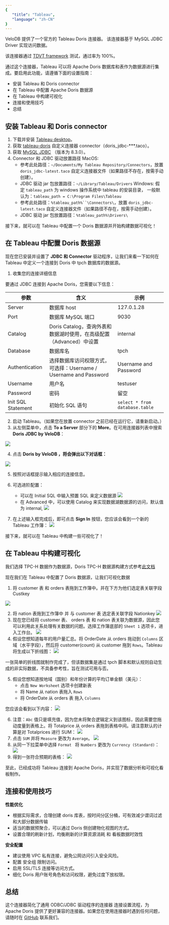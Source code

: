 ```yaml
---
{
   "title": "Tableau",
   "language": "zh-CN"
}
---
```


VeloDB 提供了一个官方的 Tableau Doris 连接器。 该连接器基于 MySQL JDBC Driver 实现访问数据。

该连接器通过 [TDVT framework](https://tableau.github.io/connector-plugin-sdk/docs/tdvt) 测试，通过率为 100%。

通过这个连接器，Tableau 可以将 Apache Doris 数据库和表作为数据源进行集成。要启用此功能，请遵循下面的设置指南：

- 安装 Tableau 和 Doris connector
- 在 Tableau 中配置 Apache Doris 数据源
- 在 Tableau 中构建可视化
- 连接和使用技巧
- 总结

## 安装 Tableau 和 Doris connector


1. 下载并安装 [Tableau desktop](https://www.tableau.com/products/desktop/download)。
2. 获取 [tableau-doris](https://velodb-bi-connector-1316291683.cos.ap-hongkong.myqcloud.com/Tableau/latest/doris_jdbc-latest.taco) 自定义连接器 connector（doris_jdbc-***.taco）。
3. 获取 [MySQL JDBC](https://velodb-bi-connector-1316291683.cos.ap-hongkong.myqcloud.com/Tableau/latest/mysql-connector-j-8.3.0.jar) （版本为 8.3.0）。
4. Connector 和 JDBC 驱动放置路径
   MacOS:
    - 参考此处路径：`~/Documents/My Tableau Repository/Connectors`，放置 `doris_jdbc-latest.taco` 自定义连接器文件（如果路径不存在，按需手动创建）。
    - JDBC 驱动 jar 包放置路径：`~/Library/Tableau/Drivers`
      Windows:
      假定 `tableau_path` 为 windows 操作系统中 tableau 的安装目录，
      一般默认为：`tableau_path = C:\Program Files\Tableau`
    - 参考此处路径：`%tableau_path%``\Connectors\`，放置 `doris_jdbc-latest.taco` 自定义连接器文件（如果路径不存在，按需手动创建）。
    - JDBC 驱动 jar 包放置路径：`%tableau_path%\Drivers\`

接下来，就可以在 Tableau 中配置一个 Doris 数据源并开始构建数据可视化！

## 在 Tableau 中配置 Doris 数据源


现在您已安装并设置了 **JDBC 和 Connector** 驱动程序，让我们来看一下如何在 Tableau 中定义一个连接到 Doris 中 tpch 数据库的数据源。

1. 收集您的连接详细信息

要通过 JDBC 连接到 Apache Doris，您需要以下信息：

| 参数                 | 含义                                                                 | 示例                          |
| -------------------- | -------------------------------------------------------------------- | ----------------------------- |
| Server               | 数据库 host                                                           | 127.0.1.28                    |
| Port                 | 数据库 MySQL 端口                                                     | 9030                          |
| Catalog              | Doris Catalog，查询外表和数据湖时使用，在高级配置（Advanced）中设置 | internal                      |
| Database             | 数据库名                                                               | tpch                          |
| Authentication       | 选择数据库访问权限方式，可选择：Username / Username and Password     | Username and Password         |
| Username             | 用户名                                                                 | testuser                      |
| Password             | 密码                                                                   | 留空                           |
| Init SQL Statement   | 初始化 SQL 语句                                                         | `select * from database.table` |


2. 启动 Tableau。（如果您在放置 connector 之前已经在运行它，请重新启动。）
3. 从左侧菜单中，点击 **To a Server** 部分下的 **More**。在可用连接器列表中搜索 **Doris JDBC by VeloDB**：

![](/images/ecomsystem/tableau/p01.png)

4. 点击 **Doris by VeloDB ，将会弹出以下对话框：**

![](/images/ecomsystem/tableau/p02.png)

5. 按照对话框提示输入相应的连接信息。
6. 可选进阶配置：

   - 可以在 Initial SQL 中输入预置 SQL 来定义数据源
       ![](/images/ecomsystem/tableau/p03.png)
   - 在 Advanced 中，可以使用 Catalog 来实现数据湖数据源的访问，默认值为 internal,
       ![](/images/ecomsystem/tableau/p04.png)
7. 在上述输入框完成后，即可点击 **Sign In** 按钮，您应该会看到一个新的 Tableau 工作簿：
   ![](/images/ecomsystem/tableau/p05.png)

接下来，就可以在 Tableau 中构建一些可视化了！

## 在 Tableau 中构建可视化

我们选择 TPC-H 数据作为数据源，Doris TPC-H 数据源构建方式参考[此文档](../../benchmark/tpch.md)

现在我们在 Tableau 中配置了 Doris 数据源，让我们可视化数据

1. 将 customer 表 和 orders 表拖到工作簿中。并在下方为他们选定表关联字段 Custkey

![](/images/ecomsystem/tableau/p06.png)

2. 将 nation 表拖到工作簿中 并 与 customer 表 选定表关联字段 Nationkey
   ![](/images/ecomsystem/tableau/p07.png)
3. 现在您已经将 customer 表、 orders 表 和 nation 表关联为数据源，因此您可以利用此关系处理有关数据的问题。选择工作簿底部的 `Sheet 1` 选项卡，进入工作台。
   ![](/images/ecomsystem/tableau/p08.png)
4. 假设您想知道每年的用户量汇总。将 OrderDate 从 orders 拖动到 `Columns` 区域（水平字段），然后将 customer(count) 从 customer 拖到 `Rows`。Tableau 将生成以下折线图：
   ![](/images/ecomsystem/tableau/p09.png)

一张简单的折线图就制作完成了，但该数据集是通过 tpch 脚本和默认规则自动生成的非实际数据，不具备参考性，旨在测试可用与否。

5. 假设您想知道按地域（国别）和年份计算的平均订单金额（美元）：
    - 点击 `New Worksheet` 选项卡创建新表
    - 将 Name 从 nation 表拖入 `Rows`
    - 将 OrderDate 从 orders 表 拖入 `Columns`

您应该会看到以下内容：
![](/images/ecomsystem/tableau/p10.png)

6. 注意：`Abc` 值只是填充值，因为您未将聚合逻辑定义到该图标，因此需要您拖动度量到表格上。将 Totalprice 从 orders 表拖到表格中间。请注意默认的计算是对 Totalprices 进行 SUM：
   ![](/images/ecomsystem/tableau/p11.png)
7. 点击 `SUM` 并将 `Measure` 更改为 `Average`。
   ![](/images/ecomsystem/tableau/p12.png)
8. 从同一下拉菜单中选择 `Format ` 将 `Numbers` 更改为 `Currency (Standard)`：
   ![](/images/ecomsystem/tableau/p13.png)
9. 得到一张符合预期的表格：
   ![](/images/ecomsystem/tableau/p14.png)

至此，已经成功将 Tableau 连接到 Apache Doris，并实现了数据分析和可视化看板制作。

## 连接和使用技巧

**性能优化**

- 根据实际需求，合理创建 doris 库表，按时间分区分桶，可有效减少谓词过滤和大部分数据传输
- 适当的数据预聚合，可以通过 Doris 侧创建物化视图的方式。
- 设置合理的刷新计划，均衡刷新的计算资源消耗 和 看板数据时效性

**安全配置**

- 建议使用 VPC 私有连接，避免公网访问引入安全风险。
- 配置 安全组 限制访问。
- 启用 SSL/TLS 连接等访问方式。
- 细化 Doris 用户账号角色和访问权限，避免过度下放权限。

## 总结

这个连接器简化了通用 ODBC/JDBC 驱动程序的连接器 连接设置流程，为 Apache Doris 提供了更好兼容的连接器。如果您在使用连接器时遇到任何问题，请随时在 [GitHub](https://github.com/apache/doris/issues) 联系我们。


